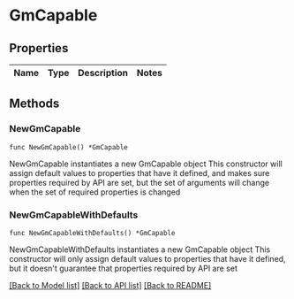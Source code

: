 # GmCapable

## Properties

Name | Type | Description | Notes
------------ | ------------- | ------------- | -------------

## Methods

### NewGmCapable

`func NewGmCapable() *GmCapable`

NewGmCapable instantiates a new GmCapable object
This constructor will assign default values to properties that have it defined,
and makes sure properties required by API are set, but the set of arguments
will change when the set of required properties is changed

### NewGmCapableWithDefaults

`func NewGmCapableWithDefaults() *GmCapable`

NewGmCapableWithDefaults instantiates a new GmCapable object
This constructor will only assign default values to properties that have it defined,
but it doesn't guarantee that properties required by API are set


[[Back to Model list]](../README.md#documentation-for-models) [[Back to API list]](../README.md#documentation-for-api-endpoints) [[Back to README]](../README.md)


